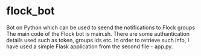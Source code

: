 # flock_bot
Bot on Python which can be used to seend the notifications to Flock groups
The main code of the Flock bot is main.sh. There are some authantication details used such as token, groups ids etc.
In order to retrieve such info, I have used a simple Flask application from the second file - app.py.
